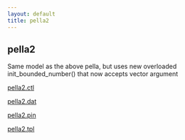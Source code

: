 ```yaml
---
layout: default
title: pella2
---
```


pella2
------

Same model as the above pella, but uses new overloaded init_bounded_number() that now accepts vector argument

[pella2.ctl](pella2.ctl)

[pella2.dat](pella2.dat)

[pella2.pin](pella2.pin)

[pella2.tpl](pella2.tpl)
